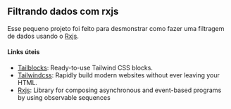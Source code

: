 ## Filtrando dados com rxjs

Esse pequeno projeto foi feito para desmonstrar como fazer uma filtragem de dados usando o [Rxjs](https://rxjs.dev/guide/overview).

#### Links úteis

- [Tailblocks](https://tailblocks.cc/): Ready-to-use Tailwind CSS blocks.
- [Tailwindcss](https://tailwindcss.com/): Rapidly build modern websites without ever leaving your HTML.
- [Rxjs](https://rxjs.dev/guide/overview): Library for composing asynchronous and event-based programs by using observable sequences
